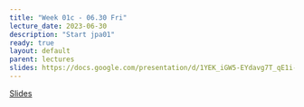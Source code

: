 ```yaml
---
title: "Week 01c - 06.30 Fri"
lecture_date: 2023-06-30
description: "Start jpa01"
ready: true
layout: default
parent: lectures
slides: https://docs.google.com/presentation/d/1YEK_iGW5-EYdavg7T_qE1i-kdnNYTDuldPE5GgHPkEk/edit?usp=sharing
---
```


[Slides]({{page.slides}})
